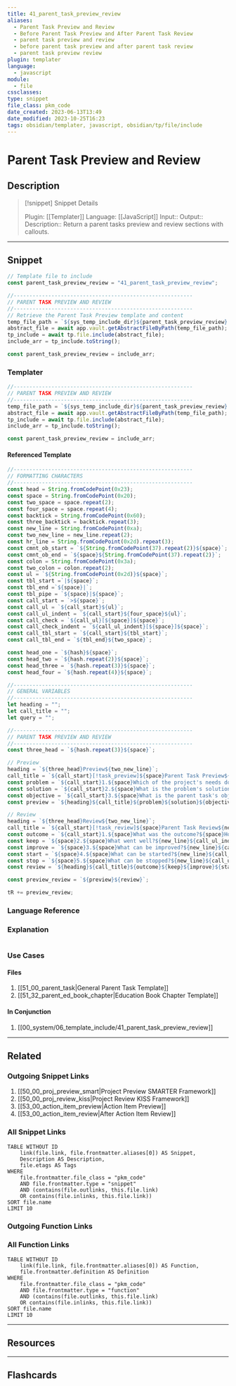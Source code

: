 ```yaml
---
title: 41_parent_task_preview_review
aliases:
  - Parent Task Preview and Review
  - Before Parent Task Preview and After Parent Task Review
  - parent task preview and review
  - before parent task preview and after parent task review
  - parent task preview review
plugin: templater
language:
  - javascript
module:
  - file
cssclasses:
type: snippet
file_class: pkm_code
date_created: 2023-06-13T13:49
date_modified: 2023-10-25T16:23
tags: obsidian/templater, javascript, obsidian/tp/file/include
---
```

# Parent Task Preview and Review

## Description

> [!snippet] Snippet Details
>
> Plugin: [[Templater]]
> Language: [[JavaScript]]
> Input::
> Output::
> Description:: Return a parent tasks preview and review sections with callouts.

---

## Snippet

<!-- Add the full code including explanatory comments  -->

```javascript
// Template file to include
const parent_task_preview_review = "41_parent_task_preview_review";

//---------------------------------------------------------
// PARENT TASK PREVIEW AND REVIEW
//---------------------------------------------------------
// Retrieve the Parent Task Preview template and content
temp_file_path = `${sys_temp_include_dir}${parent_task_preview_review}.md`;
abstract_file = await app.vault.getAbstractFileByPath(temp_file_path);
tp_include = await tp.file.include(abstract_file);
include_arr = tp_include.toString();

const parent_task_preview_review = include_arr;
```

### Templater

<!-- Add the full code excluding explanatory comments  -->

```javascript
//---------------------------------------------------------
// PARENT TASK PREVIEW AND REVIEW
//---------------------------------------------------------
temp_file_path = `${sys_temp_include_dir}${parent_task_preview_review}.md`;
abstract_file = await app.vault.getAbstractFileByPath(temp_file_path);
tp_include = await tp.file.include(abstract_file);
include_arr = tp_include.toString();

const parent_task_preview_review = include_arr;
```

#### Referenced Template

<!-- If applicable, add the referenced template  -->

```javascript
//---------------------------------------------------------
// FORMATTING CHARACTERS
//---------------------------------------------------------
const head = String.fromCodePoint(0x23);
const space = String.fromCodePoint(0x20);
const two_space = space.repeat(2);
const four_space = space.repeat(4);
const backtick = String.fromCodePoint(0x60);
const three_backtick = backtick.repeat(3);
const new_line = String.fromCodePoint(0xa);
const two_new_line = new_line.repeat(2);
const hr_line = String.fromCodePoint(0x2d).repeat(3);
const cmnt_ob_start = `${String.fromCodePoint(37).repeat(2)}${space}`;
const cmnt_ob_end = `${space}${String.fromCodePoint(37).repeat(2)}`;
const colon = String.fromCodePoint(0x3a);
const two_colon = colon.repeat(2);
const ul = `${String.fromCodePoint(0x2d)}${space}`;
const tbl_start =`|${space}`;
const tbl_end =`${space}|`;
const tbl_pipe = `${space}|${space}`;
const call_start = `>${space}`;
const call_ul = `${call_start}${ul}`;
const call_ul_indent = `${call_start}${four_space}${ul}`;
const call_check = `${call_ul}[${space}]${space}`;
const call_check_indent = `${call_ul_indent}[${space}]${space}`;
const call_tbl_start = `${call_start}${tbl_start}`;
const call_tbl_end = `${tbl_end}${two_space}`;

const head_one = `${hash}${space}`;
const head_two = `${hash.repeat(2)}${space}`;
const head_three = `${hash.repeat(3)}${space}`;
const head_four = `${hash.repeat(4)}${space}`;

//---------------------------------------------------------
// GENERAL VARIABLES
//---------------------------------------------------------
let heading = "";
let call_title = "";
let query = "";

//---------------------------------------------------------
// PARENT TASK PREVIEW AND REVIEW
//---------------------------------------------------------
const three_head = `${hash.repeat(3)}${space}`;

// Preview
heading = `${three_head}Preview${two_new_line}`;
call_title = `${call_start}[!task_preview]${space}Parent Task Preview${new_line}${call_start}${new_line}`;
const problem = `${call_start}1.${space}Which of the project's needs does the parent task address?${new_line}${call_ul_indent}**Problem**::${new_line}${call_start}${new_line}`;
const solution = `${call_start}2.${space}What is the problem's solution?${new_line}${call_ul_indent}**Solution**::${new_line}${call_start}${new_line}`;
const objective = `${call_start}3.${space}What is the parent task's objective?${new_line}${call_ul_indent}**Objective**::`;
const preview = `${heading}${call_title}${problem}${solution}${objective}${two_new_line}`;

// Review
heading = `${three_head}Review${two_new_line}`;
call_title = `${call_start}[!task_review]${space}Parent Task Review${new_line}${call_start}${new_line}`;
const outcome = `${call_start}1.${space}What was the outcome?${space}How did it make me feel?${new_line}${call_ul_indent}**Outcome**::${new_line}${call_ul_indent}**Outcome emotion**::${new_line}${call_start}${new_line}`;
const keep = `${space}2.${space}What went well?${new_line}${call_ul_indent}**Keep**::${new_line}${call_start}${new_line}`;
const improve = `${space}3.${space}What can be improved?${new_line}${call_ul_indent}**Improve**::${new_line}${call_start}${new_line}`;
const start = `${space}4.${space}What can be started?${new_line}${call_ul_indent}**Start**::${new_line}${call_start}${new_line}`;
const stop = `${space}5.${space}What can be stopped?${new_line}${call_ul_indent}**Stop**::`;
const review = `${heading}${call_title}${outcome}${keep}${improve}${start}${stop}`;

const preview_review = `${preview}${review}`;

tR += preview_review;
```

### Language Reference

<!-- Recreate the code with links to files  -->

### Explanation

```javascript

```

### Use Cases

#### Files

<!-- Files containing the snippet  -->

1. [[51_00_parent_task|General Parent Task Template]]
2. [[51_32_parent_ed_book_chapter|Education Book Chapter Template]]

#### In Conjunction

<!-- Snippets used together with this snippet  -->

1. [[00_system/06_template_include/41_parent_task_preview_review]]

---

## Related

### Outgoing Snippet Links

<!-- Link related snippet here -->

1. [[50_00_proj_preview_smart|Project Preview SMARTER Framework]]
2. [[50_00_proj_review_kiss|Project Review KISS Framework]]
3. [[53_00_action_item_preview|Action Item Preview]]
4. [[53_00_action_item_review|After Action Item Review]]

### All Snippet Links

<!-- Query limit 10  -->

```dataview
TABLE WITHOUT ID
	link(file.link, file.frontmatter.aliases[0]) AS Snippet,
	Description AS Description,
	file.etags AS Tags
WHERE
	file.frontmatter.file_class = "pkm_code"
	AND file.frontmatter.type = "snippet"
	AND (contains(file.outlinks, this.file.link)
	OR contains(file.inlinks, this.file.link))
SORT file.name
LIMIT 10
```

### Outgoing Function Links

<!-- Link related functions here -->

### All Function Links

<!-- Query limit 10  -->

```dataview
TABLE WITHOUT ID
	link(file.link, file.frontmatter.aliases[0]) AS Function,
	file.frontmatter.definition AS Definition
WHERE
	file.frontmatter.file_class = "pkm_code"
	AND file.frontmatter.type = "function"
	AND (contains(file.outlinks, this.file.link)
	OR contains(file.inlinks, this.file.link))
SORT file.name
LIMIT 10
```

---

## Resources

---

## Flashcards
